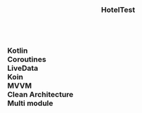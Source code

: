 <h3 align="center">
HotelTest
</h3>
<br><br>
<h3 align="left">
 Kotlin<br>
 Coroutines<br>
 LiveData<br>
 Koin<br>
 MVVM<br>
 Clean Architecture<br>
 Multi module<br>
 </h3>
